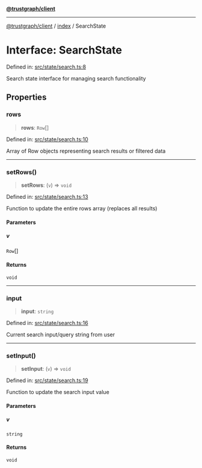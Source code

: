 [**@trustgraph/client**](../../README.md)

***

[@trustgraph/client](../../README.md) / [index](../README.md) / SearchState

# Interface: SearchState

Defined in: [src/state/search.ts:8](https://github.com/trustgraph-ai/trustgraph-ts-client/blob/92e187771a25b959c85a4f966bb97eb5d407310b/src/state/search.ts#L8)

Search state interface for managing search functionality

## Properties

### rows

> **rows**: `Row`[]

Defined in: [src/state/search.ts:10](https://github.com/trustgraph-ai/trustgraph-ts-client/blob/92e187771a25b959c85a4f966bb97eb5d407310b/src/state/search.ts#L10)

Array of Row objects representing search results or filtered data

***

### setRows()

> **setRows**: (`v`) => `void`

Defined in: [src/state/search.ts:13](https://github.com/trustgraph-ai/trustgraph-ts-client/blob/92e187771a25b959c85a4f966bb97eb5d407310b/src/state/search.ts#L13)

Function to update the entire rows array (replaces all results)

#### Parameters

##### v

`Row`[]

#### Returns

`void`

***

### input

> **input**: `string`

Defined in: [src/state/search.ts:16](https://github.com/trustgraph-ai/trustgraph-ts-client/blob/92e187771a25b959c85a4f966bb97eb5d407310b/src/state/search.ts#L16)

Current search input/query string from user

***

### setInput()

> **setInput**: (`v`) => `void`

Defined in: [src/state/search.ts:19](https://github.com/trustgraph-ai/trustgraph-ts-client/blob/92e187771a25b959c85a4f966bb97eb5d407310b/src/state/search.ts#L19)

Function to update the search input value

#### Parameters

##### v

`string`

#### Returns

`void`
